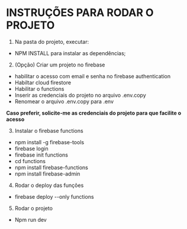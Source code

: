 # INSTRUÇÕES PARA RODAR O PROJETO

1. Na pasta do projeto, executar:
  - NPM INSTALL para instalar as dependências;

2. (Opção) Criar um projeto no firebase
  - habilitar o acesso com email e senha no firebase authentication
  - Habiltar cloud firestore
  - Habilitar o functions
  - Inserir as credenciais do projeto no arquivo .env.copy
  - Renomear o arquivo .env.copy para .env


**Caso preferir, solicite-me as credenciais do projeto para que facilite o acesso**
 
3. Instalar o firebase functions
  - npm install -g firebase-tools
  - firebase login
  - firebase init functions
  - cd functions
  - npm install firebase-functions 
  - npm install firebase-admin

4. Rodar o deploy das funções
  - firebase deploy --only functions

5. Rodar o projeto
  - Npm run dev